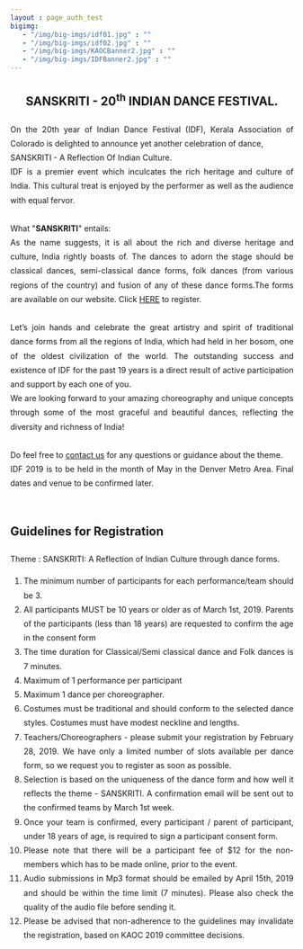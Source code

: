 ```yaml
---
layout : page_auth_test
bigimg:
   - "/img/big-imgs/idf01.jpg" : ""
   - "/img/big-imgs/idf02.jpg" : ""
   - "/img/big-imgs/KAOCBanner2.jpg" : ""
   - "/img/big-imgs/IDFBanner2.jpg" : ""
---
```

<body style="font-serif;line-height:1.8">
	<div align="center"><h2>SANSKRITI - 20<sup>th</sup> INDIAN DANCE FESTIVAL. </h2>
		</div>
<div style="text-align: justify;">
On the 20th year of Indian Dance Festival (IDF), Kerala Association of Colorado is delighted to announce yet another celebration of dance,<br/>SANSKRITI - A Reflection Of Indian Culture.<br/>IDF is a premier event which inculcates the rich heritage and culture of India. This cultural treat is enjoyed by the performer as well as the audience with equal fervor.<br/><br/>What "<b>SANSKRITI</b>" entails:<br/>As the name suggests, it is all about the rich and diverse heritage and culture, India rightly boasts of. The dances to adorn the stage should be classical dances, semi-classical dance forms, folk dances (from various regions of the country) and fusion of any of these dance forms.The forms are available on our website. Click <a href="https://docs.google.com/forms/d/e/1FAIpQLSfzSJoNh1s3VCXe1fOIRK4AmethhHKiunFEZr-T8mv_tiIi_A/viewform">HERE</a> to register.<br/><br/>Let’s join hands and celebrate the great artistry and spirit of traditional dance forms from all the regions of India, which had held in her bosom, one of the oldest civilization of the world. The outstanding success and existence of IDF for the past 19 years is a direct result of active participation and support by each one of you.<br/>We are looking forward to your amazing choreography and unique concepts through some of the most graceful and beautiful dances, reflecting the diversity and richness of India!<br/><br/>Do feel free to <a href="mailto:cultural@colorKerala.org?Subject=Sanskriti - <<<Team Name >>>">contact us</a> for any questions or guidance about the theme.<br/>IDF 2019 is to be held in the month of May in the Denver Metro Area. Final dates and venue to be confirmed later.<br/><br/>

<h2>Guidelines for Registration</h2>
Theme : SANSKRITI: A Reflection of Indian Culture through dance forms.
<ol>
	<li>
		The minimum number of participants for each performance/team should be 3.</li><li>
All participants MUST be 10 years or older as of March 1st, 2019. Parents of the participants (less than 18 years) are requested to confirm the age in the consent form</li><li>
The time duration for Classical/Semi classical dance and Folk dances is 7 minutes.</li><li>
Maximum of 1 performance per participant</li><li>
Maximum 1 dance per choreographer.</li><li>
Costumes must be traditional and should conform to the selected dance styles. Costumes must have modest neckline and lengths.</li><li>
Teachers/Choreographers - please submit your registration by February 28, 2019. We have only a limited number of slots available per dance form, so we request you to register as soon as possible. </li><li>
Selection is based on the uniqueness of the dance form and how well it reflects the theme - SANSKRITI. A confirmation email will be sent out to the confirmed teams by March 1st week. </li><li>
Once your team is confirmed, every participant / parent of participant, under 18 years of age, is required to sign a participant consent form.</li><li>
Please note that there will be a participant fee of $12 for the non-members which has to be made online, prior to the event.</li><li>
Audio submissions in Mp3 format should be emailed by April 15th, 2019 and should be within the time limit (7 minutes).  Please also check the quality of the audio file before sending it.</li><li>
Please be advised that non-adherence to the guidelines may invalidate the registration, based on KAOC 2019 committee decisions.</li></ol>
</div>
</body>
